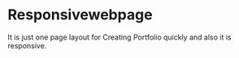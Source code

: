 # Responsivewebpage
It is just one page layout for Creating Portfolio quickly and also it is responsive. 
